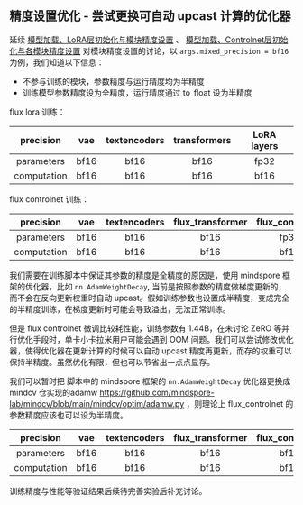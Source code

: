 ## 精度设置优化 - 尝试更换可自动 upcast 计算的优化器

延续 [模型加载、LoRA层初始化与模块精度设置](flux_lora_load_models.md) 、 [模型加载、Controlnet层初始化与各模块精度设置](flux_controlnet_load_models.md) 对模块精度设置的讨论，以 `args.mixed_precision = bf16` 为例，我们知道以下信息：

- 不参与训练的模块，参数精度与运行精度均为半精度
- 训练模型参数精度设为全精度，运行精度通过 to_float 设为半精度

flux lora 训练：

| precision   | vae  | textencoders | transformers | LoRA layers |
| :---------: | :--: | :----------: | :----------: | :---------: |
| parameters  | bf16 | bf16         | bf16         | fp32        |
| computation | bf16 | bf16         | bf16         | bf16        |

flux controlnet 训练：

| precision   | vae  | textencoders | flux_transformer | flux_controlnet |
| :---------: | :--: | :----------: | :----------: | :---------: |
| parameters  | bf16 | bf16         | bf16         | fp32        |
| computation | bf16 | bf16         | bf16         | bf16        |


我们需要在训练脚本中保证其参数的精度是全精度的原因是，使用 mindspore 框架的优化器，比如 `nn.AdamWeightDecay`, 当前是按照参数的精度做梯度更新的，而不会在反向更新权重时自动 upcast。假如训练参数也设置成半精度，变成完全的半精度训练，在梯度更新时可能会导致溢出，无法正常训练。

但是 flux controlnet 微调比较耗性能，训练参数有 1.44B，在未讨论 ZeRO 等并行优化手段时，单卡小卡拉米用户可能会遇到 OOM 问题。我们可以尝试修改优化器，使得优化器在更新计算的时候可以自动 upcast 精度再更新，而存的权重可以保持半精度。虽然优化有限，但也可以节省出一点点显存。

我们可以暂时把 脚本中的 mindspore 框架的 `nn.AdamWeightDecay` 优化器更换成 mindcv 仓实现的adamw https://github.com/mindspore-lab/mindcv/blob/main/mindcv/optim/adamw.py ，则理论上 flux_controlnet 的参数精度应该也可以设为半精度。

| precision   | vae  | textencoders | flux_transformer | flux_controlnet |
| :---------: | :--: | :----------: | :----------: | :---------: |
| parameters  | bf16 | bf16         | bf16         | bf16        |
| computation | bf16 | bf16         | bf16         | bf16        |

训练精度与性能等验证结果后续待完善实验后补充讨论。
